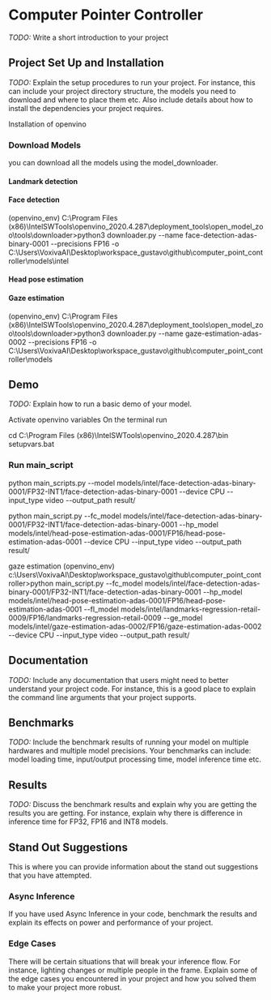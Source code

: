 # Computer Pointer Controller

*TODO:* Write a short introduction to your project

## Project Set Up and Installation
*TODO:* Explain the setup procedures to run your project. For instance, this can include your project directory structure, the models you need to download and where to place them etc. Also include details about how to install the dependencies your project requires.


Installation of openvino


### Download Models
you can download all the models using the model_downloader.


#### Landmark detection


#### Face detection
(openvino_env) C:\Program Files (x86)\IntelSWTools\openvino_2020.4.287\deployment_tools\open_model_zoo\tools\downloader>python3 downloader.py --name face-detection-adas-binary-0001 --precisions FP16 -o C:\Users\VoxivaAI\Desktop\workspace_gustavo\github\computer_point_controller\models\intel

#### Head pose estimation


#### Gaze estimation
(openvino_env) C:\Program Files (x86)\IntelSWTools\openvino_2020.4.287\deployment_tools\open_model_zoo\tools\downloader>python3 downloader.py --name gaze-estimation-adas-0002 --precisions FP16 -o C:\Users\VoxivaAI\Desktop\workspace_gustavo\github\computer_point_controller\models


## Demo
*TODO:* Explain how to run a basic demo of your model.


Activate openvino variables
On the terminal run

cd C:\Program Files (x86)\IntelSWTools\openvino_2020.4.287\bin
 setupvars.bat



### Run main_script
python main_scripts.py --model models/intel/face-detection-adas-binary-0001/FP32-INT1/face-detection-adas-binary-0001 --device CPU --input_type video  --output_path result/



python main_script.py  --fc_model models/intel/face-detection-adas-binary-0001/FP32-INT1/face-detection-adas-binary-0001   --hp_model models/intel/head-pose-estimation-adas-0001/FP16/head-pose-estimation-adas-0001 --device CPU --input_type video  --output_path result/



gaze estimation
(openvino_env) c:\Users\VoxivaAI\Desktop\workspace_gustavo\github\computer_point_controller>python main_script.py  --fc_model models/intel/face-detection-adas-binary-0001/FP32-INT1/face-detection-adas-binary-0001   --hp_model models/intel/head-pose-estimation-adas-0001/FP16/head-pose-estimation-adas-0001  --fl_model models/intel/landmarks-regression-retail-0009/FP16/landmarks-regression-retail-0009 --ge_model models/intel/gaze-estimation-adas-0002/FP16/gaze-estimation-adas-0002  --device CPU --input_type video  --output_path result/






## Documentation
*TODO:* Include any documentation that users might need to better understand your project code. For instance, this is a good place to explain the command line arguments that your project supports.


## Benchmarks
*TODO:* Include the benchmark results of running your model on multiple hardwares and multiple model precisions. Your benchmarks can include: model loading time, input/output processing time, model inference time etc.


## Results
*TODO:* Discuss the benchmark results and explain why you are getting the results you are getting. For instance, explain why there is difference in inference time for FP32, FP16 and INT8 models.


## Stand Out Suggestions
This is where you can provide information about the stand out suggestions that you have attempted.


### Async Inference
If you have used Async Inference in your code, benchmark the results and explain its effects on power and performance of your project.


### Edge Cases
There will be certain situations that will break your inference flow. For instance, lighting changes or multiple people in the frame. Explain some of the edge cases you encountered in your project and how you solved them to make your project more robust.
